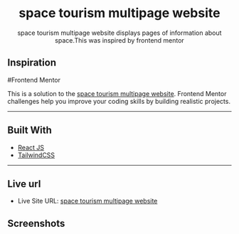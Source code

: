 <div align="center">
<h1 align="center">space tourism multipage website </h1>
<p align="center"> space tourism multipage website displays pages of information about space.This was inspired by frontend mentor
</p>
</div>

## Inspiration

#Frontend Mentor

This is a solution to the [space tourism multipage website](https://www.frontendmentor.io/challenges/interactive-comments-section-iG1RugEG9). Frontend Mentor challenges help you improve your coding skills by building realistic projects.

---

## Built With

-   [React JS](https://reactjs.org/)
-   [TailwindCSS](https://tailwindcss.com)

---

## Live url

-   Live Site URL: [space tourism multipage website](https://interactive-comment-section-auf.netlify.app/)

## Screenshots
